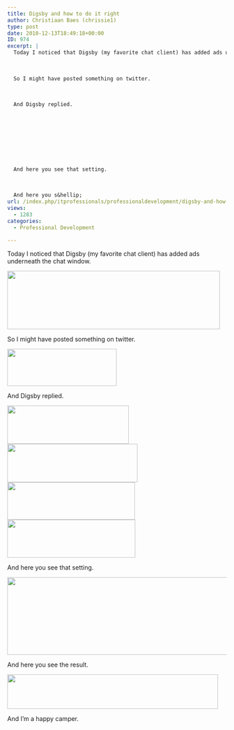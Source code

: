```yaml
---
title: Digsby and how to do it right
author: Christiaan Baes (chrissie1)
type: post
date: 2010-12-13T18:49:18+00:00
ID: 974
excerpt: |
  Today I noticed that Digsby (my favorite chat client) has added ads underneath the chat window.
  
   
  
  So I might have posted something on twitter.
  
   
  
  And Digsby replied.
  
   
  
   
  
   
  
   
  
  And here you see that setting.
  
   
  
  And here you s&hellip;
url: /index.php/itprofessionals/professionaldevelopment/digsby-and-how-to-do-it-right/
views:
  - 1283
categories:
  - Professional Development

---
```

Today I noticed that Digsby (my favorite chat client) has added ads underneath the chat window.

<div class="image_block">
  <img src="https://lessthandot.z19.web.core.windows.net/wp-content/uploads/users/chrissie1/Digsby/Digsby.png" alt="" title="" width="488" height="134" />
</div>

So I might have posted something on twitter.

<div class="image_block">
  <img src="https://lessthandot.z19.web.core.windows.net/wp-content/uploads/users/chrissie1/Digsby/Digsby2.png" alt="" title="" width="251" height="85" />
</div>

And Digsby replied.

<div class="image_block">
  <img src="https://lessthandot.z19.web.core.windows.net/wp-content/uploads/users/chrissie1/Digsby/Digsby3.png" alt="" title="" width="279" height="88" />
</div>

<div class="image_block">
  <img src="https://lessthandot.z19.web.core.windows.net/wp-content/uploads/users/chrissie1/Digsby/Digsby4.png" alt="" title="" width="299" height="88" />
</div>

<div class="image_block">
  <img src="https://lessthandot.z19.web.core.windows.net/wp-content/uploads/users/chrissie1/Digsby/Digsby5.png" alt="" title="" width="293" height="86" />
</div>

<div class="image_block">
  <img src="https://lessthandot.z19.web.core.windows.net/wp-content/uploads/users/chrissie1/Digsby/Digsby6.png" alt="" title="" width="294" height="87" />
</div>

And here you see that setting.

<div class="image_block">
  <img src="https://lessthandot.z19.web.core.windows.net/wp-content/uploads/users/chrissie1/Digsby/Digsby7.png" alt="" title="" width="680" height="178" />
</div>

And here you see the result.

<div class="image_block">
  <img src="https://lessthandot.z19.web.core.windows.net/wp-content/uploads/users/chrissie1/Digsby/Digsby8.png" alt="" title="" width="484" height="79" />
</div>

And I&#8217;m a happy camper.